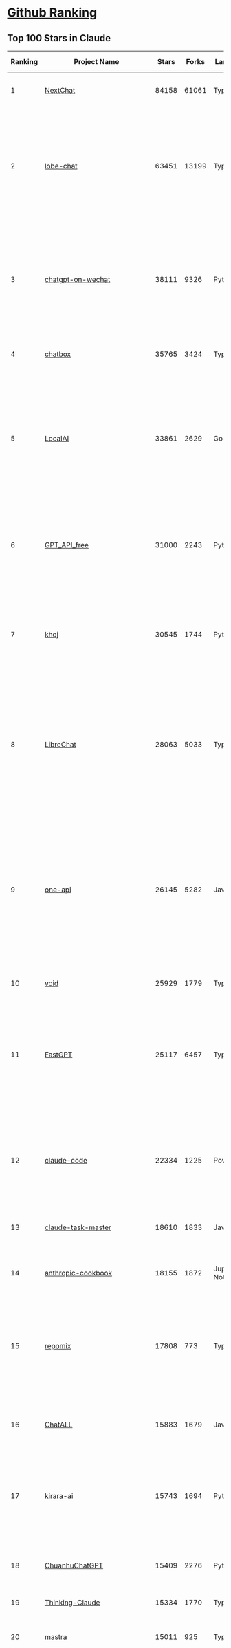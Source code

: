 [Github Ranking](../README.md)
==========

## Top 100 Stars in Claude

| Ranking | Project Name | Stars | Forks | Language | Open Issues | Description | Last Commit |
| ------- | ------------ | ----- | ----- | -------- | ----------- | ----------- | ----------- |
| 1 | [NextChat](https://github.com/ChatGPTNextWeb/NextChat) | 84158 | 61061 | TypeScript | 647 | ✨ Light and Fast AI Assistant. Support: Web \| iOS \| MacOS \| Android \|  Linux \| Windows | 2025-07-14T13:12:27Z |
| 2 | [lobe-chat](https://github.com/lobehub/lobe-chat) | 63451 | 13199 | TypeScript | 821 | 🤯 Lobe Chat - an open-source, modern design AI chat framework. Supports multiple AI providers (OpenAI / Claude 4 / Gemini / DeepSeek / Ollama / Qwen), Knowledge Base (file upload / RAG ), one click install MCP Marketplace and Artifacts / Thinking. One-click FREE deployment of your private AI Agent application. | 2025-07-15T00:34:30Z |
| 3 | [chatgpt-on-wechat](https://github.com/zhayujie/chatgpt-on-wechat) | 38111 | 9326 | Python | 296 | 基于大模型搭建的聊天机器人，同时支持 微信公众号、企业微信应用、飞书、钉钉 等接入，可选择ChatGPT/Claude/DeepSeek/文心一言/讯飞星火/通义千问/ Gemini/GLM-4/Kimi/LinkAI，能处理文本、语音和图片，访问操作系统和互联网，支持基于自有知识库进行定制企业智能客服。 | 2025-06-29T14:41:10Z |
| 4 | [chatbox](https://github.com/chatboxai/chatbox) | 35765 | 3424 | TypeScript | 765 | User-friendly Desktop Client App for AI Models/LLMs (GPT, Claude, Gemini, Ollama...) | 2025-07-01T03:21:49Z |
| 5 | [LocalAI](https://github.com/mudler/LocalAI) | 33861 | 2629 | Go | 433 | :robot: The free, Open Source alternative to OpenAI, Claude and others. Self-hosted and local-first. Drop-in replacement for OpenAI,  running on consumer-grade hardware. No GPU required. Runs gguf, transformers, diffusers and many more models architectures. Features: Generate Text, Audio, Video, Images, Voice Cloning, Distributed, P2P inference | 2025-07-14T22:47:31Z |
| 6 | [GPT_API_free](https://github.com/chatanywhere/GPT_API_free) | 31000 | 2243 | Python | 19 | Free ChatGPT&DeepSeek API Key，免费ChatGPT&DeepSeek API。免费接入DeepSeek API和GPT4 API，支持 gpt \| deepseek \| claude \| gemini \| grok 等排名靠前的常用大模型。 | 2025-06-28T16:41:28Z |
| 7 | [khoj](https://github.com/khoj-ai/khoj) | 30545 | 1744 | Python | 75 | Your AI second brain. Self-hostable. Get answers from the web or your docs. Build custom agents, schedule automations, do deep research. Turn any online or local LLM into your personal, autonomous AI (gpt, claude, gemini, llama, qwen, mistral). Get started - free. | 2025-07-11T21:34:23Z |
| 8 | [LibreChat](https://github.com/danny-avila/LibreChat) | 28063 | 5033 | TypeScript | 164 | Enhanced ChatGPT Clone: Features Agents, DeepSeek, Anthropic, AWS, OpenAI, Responses API, Azure, Groq, o1, GPT-4o, Mistral, OpenRouter, Vertex AI, Gemini, Artifacts, AI model switching, message search, Code Interpreter, langchain, DALL-E-3, OpenAPI Actions, Functions, Secure Multi-User Auth, Presets, open-source for self-hosting. Active project. | 2025-07-14T23:52:13Z |
| 9 | [one-api](https://github.com/songquanpeng/one-api) | 26145 | 5282 | JavaScript | 867 | LLM API 管理 & 分发系统，支持 OpenAI、Azure、Anthropic Claude、Google Gemini、DeepSeek、字节豆包、ChatGLM、文心一言、讯飞星火、通义千问、360 智脑、腾讯混元等主流模型，统一 API 适配，可用于 key 管理与二次分发。单可执行文件，提供 Docker 镜像，一键部署，开箱即用。LLM API management & key redistribution system, unifying multiple providers under a single API. Single binary, Docker-ready, with an English UI. | 2025-02-21T11:30:22Z |
| 10 | [void](https://github.com/voideditor/void) | 25929 | 1779 | TypeScript | 223 | None | 2025-07-05T08:01:10Z |
| 11 | [FastGPT](https://github.com/labring/FastGPT) | 25117 | 6457 | TypeScript | 571 | FastGPT is a knowledge-based platform built on the LLMs, offers a comprehensive suite of out-of-the-box capabilities such as data processing, RAG retrieval, and visual AI workflow orchestration, letting you easily develop and deploy complex question-answering systems without the need for extensive setup or configuration. | 2025-07-15T03:57:53Z |
| 12 | [claude-code](https://github.com/anthropics/claude-code) | 22334 | 1225 | PowerShell | 1859 | Claude Code is an agentic coding tool that lives in your terminal, understands your codebase, and helps you code faster by executing routine tasks, explaining complex code, and handling git workflows - all through natural language commands. | 2025-07-11T22:54:24Z |
| 13 | [claude-task-master](https://github.com/eyaltoledano/claude-task-master) | 18610 | 1833 | JavaScript | 116 | An AI-powered task-management system you can drop into Cursor, Lovable, Windsurf, Roo, and others. | 2025-07-14T13:49:16Z |
| 14 | [anthropic-cookbook](https://github.com/anthropics/anthropic-cookbook) | 18155 | 1872 | Jupyter Notebook | 36 | A collection of notebooks/recipes showcasing some fun and effective ways of using Claude. | 2025-06-24T18:37:57Z |
| 15 | [repomix](https://github.com/yamadashy/repomix) | 17808 | 773 | TypeScript | 95 | 📦 Repomix is a powerful tool that packs your entire repository into a single, AI-friendly file. Perfect for when you need to feed your codebase to Large Language Models (LLMs) or other AI tools like Claude, ChatGPT, DeepSeek, Perplexity, Gemini, Gemma, Llama, Grok, and more. | 2025-07-14T16:41:35Z |
| 16 | [ChatALL](https://github.com/ai-shifu/ChatALL) | 15883 | 1679 | JavaScript | 227 |  Concurrently chat with ChatGPT, Bing Chat, Bard, Alpaca, Vicuna, Claude, ChatGLM, MOSS, 讯飞星火, 文心一言 and more, discover the best answers | 2025-06-12T01:05:22Z |
| 17 | [kirara-ai](https://github.com/lss233/kirara-ai) | 15743 | 1694 | Python | 15 | 🤖 可 DIY 的 多模态 AI 聊天机器人 \| 🚀 快速接入 微信、 QQ、Telegram、等聊天平台 \| 🦈支持DeepSeek、Grok、Claude、Ollama、Gemini、OpenAI \| 工作流系统、网页搜索、AI画图、人设调教、虚拟女仆、语音对话 \|  | 2025-06-28T19:24:48Z |
| 18 | [ChuanhuChatGPT](https://github.com/GaiZhenbiao/ChuanhuChatGPT) | 15409 | 2276 | Python | 122 | GUI for ChatGPT API and many LLMs. Supports agents, file-based QA, GPT finetuning and query with web search. All with a neat UI. | 2025-03-13T09:36:38Z |
| 19 | [Thinking-Claude](https://github.com/richards199999/Thinking-Claude) | 15334 | 1770 | TypeScript | 0 | Let your Claude able to think | 2025-03-10T04:02:46Z |
| 20 | [mastra](https://github.com/mastra-ai/mastra) | 15011 | 925 | TypeScript | 192 | The TypeScript AI agent framework. ⚡ Assistants, RAG, observability. Supports any LLM: GPT-4, Claude, Gemini, Llama. | 2025-07-15T02:37:33Z |
| 21 | [LangBot](https://github.com/langbot-app/LangBot) | 12512 | 980 | Python | 95 | 🤩 Easy-to-use global IM bot platform designed for the LLM era / 简单易用的大模型即时通信机器人开发平台 ⚡️ Bots for QQ / QQ频道 / Discord / WeChat（企业微信、个人微信）/ Telegram / 飞书 / 钉钉 / Slack 🧩 Integrated with ChatGPT、DeepSeek、Dify、n8n、Claude、Google Gemini、xAI、PPIO、Ollama、阿里云百炼、SiliconFlow、Qwen、Moonshot(Kimi K2)、SillyTraven、MCP、WeClone etc. LLM & Agent | 2025-07-14T03:23:05Z |
| 22 | [awesome-chatgpt-zh](https://github.com/EmbraceAGI/awesome-chatgpt-zh) | 11235 | 927 | Python | 0 | ChatGPT 中文指南🔥，ChatGPT 中文调教指南，指令指南，应用开发指南，精选资源清单，更好的使用 chatGPT 让你的生产力 up up up! 🚀 | 2024-11-05T10:24:21Z |
| 23 | [claude-engineer](https://github.com/Doriandarko/claude-engineer) | 11060 | 1161 | Python | 12 | Claude Engineer is an interactive command-line interface (CLI) that leverages the power of Anthropic's Claude-3.5-Sonnet model to assist with software development tasks.This framework enables Claude to generate and manage its own tools, continuously expanding its capabilities through conversation. Available both as a CLI and a modern web interface | 2024-12-12T22:08:15Z |
| 24 | [claudia](https://github.com/getAsterisk/claudia) | 8573 | 683 | TypeScript | 112 | A powerful GUI app and Toolkit for Claude Code - Create custom agents, manage interactive Claude Code sessions, run secure background agents, and more. | 2025-07-14T05:39:20Z |
| 25 | [new-api](https://github.com/QuantumNous/new-api) | 8568 | 1659 | JavaScript | 236 | AI模型接口管理与分发系统，支持将多种大模型转为统一格式调用，支持OpenAI、Claude等格式，可供个人或者企业内部管理与分发渠道使用，本项目基于One API二次开发。🍥 The next-generation LLM gateway and AI asset management system supports multiple languages. | 2025-07-15T04:02:13Z |
| 26 | [coai](https://github.com/coaidev/coai) | 8456 | 1134 | TypeScript | 22 | 🚀 Next Generation AI One-Stop Internationalization Solution. 🚀 下一代 AI 一站式 B/C 端解决方案，支持 OpenAI，Midjourney，Claude，讯飞星火，Stable Diffusion，DALL·E，ChatGLM，通义千问，腾讯混元，360 智脑，百川 AI，火山方舟，新必应，Gemini，Moonshot 等模型，支持对话分享，自定义预设，云端同步，模型市场，支持弹性计费和订阅计划模式，支持图片解析，支持联网搜索，支持模型缓存，丰富美观的后台管理与仪表盘数据统计。 | 2025-07-05T08:57:15Z |
| 27 | [BlackFriday-GPTs-Prompts](https://github.com/friuns2/BlackFriday-GPTs-Prompts) | 8258 | 1219 | None | 98 | List of free GPTs that doesn't require plus subscription  | 2024-11-08T11:03:14Z |
| 28 | [CL4R1T4S](https://github.com/elder-plinius/CL4R1T4S) | 8002 | 1708 | None | 14 | AI SYSTEMS TRANSPARENCY FOR ALL! - LEAKED SYSTEM PROMPTS FOR CHATGPT, GEMINI, GROK, CLAUDE, PERPLEXITY, CURSOR, WINDSURF, DEVIN, REPLIT, AND MORE! | 2025-07-13T15:35:45Z |
| 29 | [SuperClaude](https://github.com/NomenAK/SuperClaude) | 7909 | 696 | Python | 8 | A configuration framework that enhances Claude Code with specialized commands, cognitive personas, and development methodologies. | 2025-07-14T20:40:19Z |
| 30 | [opencode](https://github.com/opencode-ai/opencode) | 7899 | 601 | Go | 102 | A powerful AI coding agent. Built for the terminal. | 2025-07-01T09:52:20Z |
| 31 | [Noi](https://github.com/lencx/Noi) | 7727 | 590 | JavaScript | 163 | 🚀 Power Your World with AI - Explore, Extend, Empower. | 2025-05-01T02:21:25Z |
| 32 | [system_prompts_leaks](https://github.com/asgeirtj/system_prompts_leaks) | 7596 | 1719 | JavaScript | 1 | Collection of extracted System Prompts from popular chatbots like ChatGPT, Claude & Gemini | 2025-07-14T11:41:36Z |
| 33 | [Upsonic](https://github.com/Upsonic/Upsonic) | 7581 | 715 | Python | 49 | The most reliable AI agent framework that supports MCP. | 2025-07-13T06:53:28Z |
| 34 | [promptfoo](https://github.com/promptfoo/promptfoo) | 7554 | 606 | TypeScript | 178 | Test your prompts, agents, and RAGs. Red teaming, pentesting, and vulnerability scanning for LLMs. Compare performance of GPT, Claude, Gemini, Llama, and more. Simple declarative configs with command line and CI/CD integration. | 2025-07-15T03:44:46Z |
| 35 | [aichat](https://github.com/sigoden/aichat) | 7358 | 483 | Rust | 3 | All-in-one LLM CLI tool featuring Shell Assistant, Chat-REPL, RAG, AI Tools & Agents, with access to OpenAI, Claude, Gemini, Ollama, Groq, and more. | 2025-07-14T11:13:50Z |
| 36 | [opencommit](https://github.com/di-sukharev/opencommit) | 6761 | 369 | JavaScript | 155 | top #1 and most feature rich GPT wrapper for git — generate commit messages with an LLM in 1 sec — works best with Claude or GPT, supports local models too | 2025-07-04T08:42:30Z |
| 37 | [fastapi_mcp](https://github.com/tadata-org/fastapi_mcp) | 6565 | 545 | Python | 63 | Expose your FastAPI endpoints as Model Context Protocol (MCP) tools, with Auth! | 2025-07-14T16:19:33Z |
| 38 | [deep-searcher](https://github.com/zilliztech/deep-searcher) | 6516 | 642 | Python | 38 | Open Source Deep Research Alternative to Reason and Search on Private Data. Written in Python. | 2025-07-10T12:40:41Z |
| 39 | [llamacoder](https://github.com/Nutlope/llamacoder) | 6145 | 1458 | TypeScript | 44 | Open source Claude Artifacts – built with Llama 3.1 405B | 2025-07-15T02:44:34Z |
| 40 | [code2prompt](https://github.com/mufeedvh/code2prompt) | 6038 | 332 | MDX | 15 | A CLI tool to convert your codebase into a single LLM prompt with source tree, prompt templating, and token counting. | 2025-07-14T23:15:57Z |
| 41 | [opencompass](https://github.com/open-compass/opencompass) | 5675 | 623 | Python | 327 | OpenCompass is an LLM evaluation platform, supporting a wide range of models (Llama3, Mistral, InternLM2,GPT-4,LLaMa2, Qwen,GLM, Claude, etc) over 100+ datasets. | 2025-07-14T14:46:20Z |
| 42 | [fragments](https://github.com/e2b-dev/fragments) | 5620 | 762 | TypeScript | 7 | Open-source Next.js template for building apps that are fully generated by AI. By E2B. | 2025-06-16T17:38:35Z |
| 43 | [deepclaude](https://github.com/getAsterisk/deepclaude) | 5257 | 433 | Rust | 48 | A high-performance LLM inference API and Chat UI that integrates DeepSeek R1's CoT reasoning traces with Anthropic Claude models. | 2025-05-21T11:58:16Z |
| 44 | [context-engineering-intro](https://github.com/coleam00/context-engineering-intro) | 5086 | 1016 | TypeScript | 7 | Context engineering is the new vibe coding - it's the way to actually make AI coding assistants work. Claude Code is the best for this so that's what this repo is centered around, but you can apply this strategy with any AI coding assistant! | 2025-07-14T03:07:10Z |
| 45 | [zen-mcp-server](https://github.com/BeehiveInnovations/zen-mcp-server) | 4583 | 429 | Python | 43 | The power of Claude Code + [Gemini / OpenAI / Grok / OpenRouter / Ollama / Custom Model / All Of The Above] working as one. | 2025-06-30T09:51:14Z |
| 46 | [kilocode](https://github.com/Kilo-Org/kilocode) | 4530 | 367 | TypeScript | 98 | Open Source AI coding assistant for planning, building, and fixing code. We're a superset of Roo, Cline, and our own features. Follow us: kilocode.ai/social | 2025-07-14T23:47:09Z |
| 47 | [codecompanion.nvim](https://github.com/olimorris/codecompanion.nvim) | 4516 | 269 | Lua | 1 | ✨ AI-powered coding, seamlessly in Neovim | 2025-07-14T22:19:45Z |
| 48 | [chinese-llm-benchmark](https://github.com/jeinlee1991/chinese-llm-benchmark) | 4504 | 185 | None | 27 | ReLE中文大模型能力评测（持续更新）：目前已囊括257个大模型，覆盖chatgpt、gpt-4.1、o4-mini、谷歌gemini-2.5、Claude、智谱GLM-Z1、文心一言、qwen-max、百川、讯飞星火、商汤senseChat、minimax等商用模型， 以及DeepSeek-R1-0528、qwq-32b、deepseek-v3、qwen3、llama4、phi-4、glm4、gemma3、mistral、书生internLM2.5等开源大模型。不仅提供排行榜，也提供规模超200万的大模型缺陷库！方便广大社区研究分析、改进大模型。 | 2025-07-13T07:34:07Z |
| 49 | [mcp-playwright](https://github.com/executeautomation/mcp-playwright) | 4305 | 353 | TypeScript | 27 | Playwright Model Context Protocol Server - Tool to automate Browsers and APIs in Claude Desktop, Cline, Cursor IDE and More 🔌 | 2025-06-20T21:28:21Z |
| 50 | [GodMode](https://github.com/smol-ai/GodMode) | 4293 | 345 | TypeScript | 50 | AI Chat Browser: Fast, Full webapp access to ChatGPT / Claude / Bard / Bing / Llama2! I use this 20 times a day. | 2024-07-29T00:31:03Z |
| 51 | [claude-coder](https://github.com/kodu-ai/claude-coder) | 4284 | 174 | TypeScript | 25 | Kodu is an autonomous coding agent that lives in your IDE. It is a VSCode extension that can help you build your dream project step by step by leveraging the latest technologies in automated coding agents  | 2025-04-30T10:21:02Z |
| 52 | [maestro](https://github.com/Doriandarko/maestro) | 4253 | 656 | Python | 32 | A framework for Claude Opus to intelligently orchestrate subagents. | 2024-07-01T06:49:15Z |
| 53 | [ccusage](https://github.com/ryoppippi/ccusage) | 4182 | 132 | TypeScript | 23 | A CLI tool for analyzing Claude Code usage from local JSONL files. | 2025-07-15T00:50:49Z |
| 54 | [free-llm-api-resources](https://github.com/cheahjs/free-llm-api-resources) | 4148 | 367 | Python | 5 | A list of free LLM inference resources accessible via API. | 2025-07-15T01:46:55Z |
| 55 | [claude-code-router](https://github.com/musistudio/claude-code-router) | 4141 | 319 | TypeScript | 94 | Use Claude Code as the foundation for coding infrastructure, allowing you to decide how to interact with the model while enjoying updates from Anthropic. | 2025-07-14T14:32:24Z |
| 56 | [bot-on-anything](https://github.com/zhayujie/bot-on-anything) | 4089 | 927 | Python | 263 | A large model-based chatbot builder that can quickly integrate AI models (including ChatGPT, Claude, Gemini) into various software applications (such as Telegram, Gmail, Slack, and websites). | 2025-01-03T14:13:51Z |
| 57 | [awesome-claude-code](https://github.com/hesreallyhim/awesome-claude-code) | 3905 | 197 | Python | 7 | A curated list of awesome commands, files, and workflows for Claude Code | 2025-07-13T03:30:22Z |
| 58 | [DesktopCommanderMCP](https://github.com/wonderwhy-er/DesktopCommanderMCP) | 3889 | 434 | JavaScript | 46 | This is MCP server for Claude that gives it terminal control, file system search and diff file editing capabilities | 2025-07-15T00:20:43Z |
| 59 | [obsidian-smart-connections](https://github.com/brianpetro/obsidian-smart-connections) | 3888 | 229 | JavaScript | 382 | Chat with your notes & see links to related content with AI embeddings. Use local models or 100+ via APIs like Claude, Gemini, ChatGPT & Llama 3 | 2025-07-14T10:26:05Z |
| 60 | [casibase](https://github.com/casibase/casibase) | 3838 | 455 | Go | 42 | ⚡️AI Cloud OS: Open-source enterprise-level AI knowledge base and MCP (model-context-protocol)/A2A (agent-to-agent) management platform with admin UI, user management and Single-Sign-On⚡️, supports ChatGPT, Claude, Llama, Ollama, HuggingFace, etc., chat bot demo: https://ai.casibase.com, admin UI demo: https://ai-admin.casibase.com | 2025-07-15T03:27:31Z |
| 61 | [firecrawl-mcp-server](https://github.com/mendableai/firecrawl-mcp-server) | 3798 | 366 | JavaScript | 30 | Official Firecrawl MCP Server - Adds powerful web scraping to Cursor, Claude and any other LLM clients. | 2025-07-03T14:59:25Z |
| 62 | [forge](https://github.com/antinomyhq/forge) | 3664 | 1182 | Rust | 43 | AI enabled pair programmer for Claude, GPT, O Series, Grok, Deepseek, Gemini and 300+ models | 2025-07-15T03:59:37Z |
| 63 | [deepchat](https://github.com/ThinkInAIXYZ/deepchat) | 3655 | 461 | TypeScript | 53 | 🐬DeepChat - A smart assistant that connects powerful AI to your personal world | 2025-07-15T02:39:28Z |
| 64 | [every-chatgpt-gui](https://github.com/billmei/every-chatgpt-gui) | 3637 | 253 | None | 4 | Every front-end GUI client for ChatGPT, Claude, and other LLMs | 2025-07-01T01:16:17Z |
| 65 | [git-mcp](https://github.com/idosal/git-mcp) | 3426 | 239 | TypeScript | 26 | Put an end to code hallucinations! GitMCP is a free, open-source, remote MCP server for any GitHub project | 2025-05-25T16:03:34Z |
| 66 | [mcp-chrome](https://github.com/hangwin/mcp-chrome) | 3365 | 249 | TypeScript | 32 | Chrome MCP Server is a Chrome extension-based Model Context Protocol (MCP) server that exposes your Chrome browser functionality to AI assistants like Claude, enabling complex browser automation, content analysis, and semantic search. | 2025-07-13T09:26:05Z |
| 67 | [Awesome-MCP-ZH](https://github.com/yzfly/Awesome-MCP-ZH) | 3271 | 196 | None | 0 | MCP 资源精选， MCP指南，Claude MCP，MCP Servers, MCP Clients | 2025-06-29T13:28:11Z |
| 68 | [AChat](https://github.com/AprilNEA/AChat) | 3264 | 1211 | TypeScript | 21 | 🌊 AChat - An open-source/self-hosted/local-first AI platform, designed for enterprises and teams, perfectly combining powerful local processing capabilities with seamless remote synchronization. | 2025-07-13T05:47:33Z |
| 69 | [mcp](https://github.com/BrowserMCP/mcp) | 3081 | 209 | TypeScript | 54 | Browser MCP is a Model Context Provider (MCP) server that allows AI applications to control your browser | 2025-04-24T21:49:44Z |
| 70 | [Awesome-ChatGPT-prompts-ZH_CN](https://github.com/L1Xu4n/Awesome-ChatGPT-prompts-ZH_CN) | 3072 | 165 | None | 12 | 如何将ChatGPT调教成一只猫娘 | 2023-07-18T15:57:44Z |
| 71 | [awesome-ai-system-prompts](https://github.com/dontriskit/awesome-ai-system-prompts) | 3029 | 505 | TypeScript | 2 | 🧠 Curated collection of system prompts for top AI tools. Perfect for AI agent builders and prompt engineers. Incuding: ChatGPT, Claude, Perplexity, Manus, Claude-Code, Loveable, v0, Grok, same new, windsurf, notion, and MetaAI.  | 2025-06-25T05:14:13Z |
| 72 | [claude-squad](https://github.com/smtg-ai/claude-squad) | 2910 | 196 | Go | 40 | Manage multiple AI terminal agents like Claude Code, Aider, Codex, OpenCode, and Amp. | 2025-07-13T03:50:12Z |
| 73 | [awesome-claude-prompts](https://github.com/langgptai/awesome-claude-prompts) | 2904 | 289 | None | 0 | This repo includes Claude prompt curation to use Claude better. | 2025-03-01T00:29:09Z |
| 74 | [agent-rules](https://github.com/steipete/agent-rules) | 2804 | 180 | Shell | 4 | Rules and Knowledge to work better with agents such as Claude Code or Cursor | 2025-06-25T10:15:57Z |
| 75 | [VLMEvalKit](https://github.com/open-compass/VLMEvalKit) | 2713 | 443 | Python | 136 | Open-source evaluation toolkit of large multi-modality models (LMMs), support 220+ LMMs, 80+ benchmarks | 2025-07-14T03:12:30Z |
| 76 | [DeepClaude](https://github.com/ErlichLiu/DeepClaude) | 2692 | 503 | Python | 27 | Unleash Next-Level AI! 🚀  💻 Code Generation: DeepSeek r1 + Claude 3.7 Sonnet - Unparalleled Performance! 📝 Content Creation: DeepSeek r1 + Gemini 2.5 Pro - Superior Quality! 🔌 OpenAI-Compatible. 🌊 Streaming & Non-Streaming Support.  ✨ Experience the Future of AI – Today! Click to Try Now! ✨ | 2025-06-20T15:16:21Z |
| 77 | [Claude-Code-Usage-Monitor](https://github.com/Maciek-roboblog/Claude-Code-Usage-Monitor) | 2690 | 118 | Python | 12 | Real-time Claude Code usage monitor with predictions and warnings | 2025-07-15T03:13:32Z |
| 78 | [aide](https://github.com/nicepkg/aide) | 2628 | 191 | TypeScript | 34 | Conquer Any Code in VSCode: One-Click Comments, Conversions, UI-to-Code, and AI Batch Processing of Files! 在 VSCode 中征服任何代码：一键注释、转换、UI 图生成代码、AI 批量处理文件！💪 | 2025-05-06T02:52:46Z |
| 79 | [ruby_llm](https://github.com/crmne/ruby_llm) | 2549 | 186 | Ruby | 43 | Stop juggling AI SDKs! RubyLLM offers one delightful Ruby interface for OpenAI, Anthropic, Gemini, Bedrock, OpenRouter, DeepSeek, Ollama & compatible APIs. Chat, Vision, Audio, PDF, Images, Embeddings, Tools, Streaming & Rails integration. | 2025-06-11T17:09:04Z |
| 80 | [n8n-mcp](https://github.com/czlonkowski/n8n-mcp) | 2520 | 503 | TypeScript | 15 | A MCP for Claude Desktop / Claude Code / Windsurf / Cursor to build n8n workflows for you  | 2025-07-14T17:01:22Z |
| 81 | [poe-api](https://github.com/ading2210/poe-api) | 2509 | 316 | Python | 39 | [UNMAINTAINED] A reverse engineered Python API wrapper for Quora's Poe, which provides free access to ChatGPT, GPT-4, and Claude. | 2023-09-18T04:56:52Z |
| 82 | [unity-mcp](https://github.com/justinpbarnett/unity-mcp) | 2483 | 344 | C# | 44 | A Unity MCP server that allows MCP clients like Claude Desktop or Cursor to perform Unity Editor actions. | 2025-07-14T06:10:40Z |
| 83 | [griptape](https://github.com/griptape-ai/griptape) | 2345 | 195 | Python | 65 | Modular Python framework for AI agents and workflows with chain-of-thought reasoning, tools, and memory.  | 2025-07-14T21:25:07Z |
| 84 | [elia](https://github.com/darrenburns/elia) | 2215 | 135 | Python | 13 | A snappy, keyboard-centric terminal user interface for interacting with large language models. Chat with ChatGPT, Claude, Llama 3, Phi 3, Mistral, Gemma and more. | 2024-10-10T19:12:52Z |
| 85 | [claude-flow](https://github.com/ruvnet/claude-flow) | 2078 | 343 | TypeScript | 39 | Claude-Flow v2.0.0 Alpha represents a revolutionary leap in AI-powered development orchestration. Built from the ground up with enterprise-grade architecture, advanced swarm intelligence, and seamless Claude Code integration. | 2025-07-15T03:55:47Z |
| 86 | [claude-code-action](https://github.com/anthropics/claude-code-action) | 1847 | 928 | TypeScript | 70 | None | 2025-07-15T00:17:58Z |
| 87 | [papersgpt-for-zotero](https://github.com/papersgpt/papersgpt-for-zotero) | 1774 | 53 | JavaScript | 43 | Chat Multiple PDFs in Zotero AI with Gemini, Grok 4, DeepSeek, GPT, ChatGPT, Claude, OpenRouter, Gemma 3, Qwen 3 | 2025-07-10T17:02:38Z |
| 88 | [dialoqbase](https://github.com/n4ze3m/dialoqbase) | 1766 | 280 | TypeScript | 40 | Create chatbots with ease | 2024-10-15T14:24:20Z |
| 89 | [tokencost](https://github.com/AgentOps-AI/tokencost) | 1740 | 86 | Python | 11 | Easy token price estimates for 400+ LLMs. TokenOps. | 2025-07-15T00:03:02Z |
| 90 | [DevDocs](https://github.com/cyberagiinc/DevDocs) | 1731 | 158 | TypeScript | 9 | Completely free, private, UI based Tech Documentation MCP server. Designed for coders and software developers in mind. Easily integrate into Cursor, Windsurf, Cline, Roo Code, Claude Desktop App  | 2025-06-12T12:30:58Z |
| 91 | [prism](https://github.com/prism-php/prism) | 1665 | 148 | PHP | 16 | A unified interface for working with LLMs in Laravel | 2025-07-13T19:41:25Z |
| 92 | [ax](https://github.com/ax-llm/ax) | 1664 | 121 | TypeScript | 10 | The pretty much "official" DSPy framework for Typescript | 2025-07-15T00:08:54Z |
| 93 | [GalTransl](https://github.com/GalTransl/GalTransl) | 1638 | 108 | Python | 25 | 支持GPT-4/Claude/Deepseek/Sakura等大语言模型的Galgame自动化翻译解决方案  Automated translation solution for visual novels supporting GPT-4/Claude/Deepseek/Sakura | 2025-07-14T14:41:35Z |
| 94 | [Thinking_in_Java_MindMapping](https://github.com/LjyYano/Thinking_in_Java_MindMapping) | 1609 | 462 | None | 0 | 编程笔记、观影指南、读书笔记、生活感悟、Switch 游戏 | 2025-05-23T10:35:23Z |
| 95 | [codemcp](https://github.com/ezyang/codemcp) | 1486 | 119 | Python | 38 | Coding assistant MCP for Claude Desktop | 2025-06-04T01:38:34Z |
| 96 | [Review-Gate](https://github.com/LakshmanTurlapati/Review-Gate) | 1475 | 151 | JavaScript | 4 | Review-Gate V2 is a powerful rule for the Cursor IDE that helps you get up to 5x more value from your monthly requests. It creates an interactive loop where the AI waits for your follow-up commands—via text, voice, or image upload—allowing you to perform deep, iterative work all within a single request. | 2025-06-23T05:19:43Z |
| 97 | [claudecodeui](https://github.com/siteboon/claudecodeui) | 1454 | 172 | JavaScript | 16 | Use Claude Code on mobile and web with Claude Code UI. Claude Code UI free open source webui/GUI that helps you manage your Claude Code session and projects remotely | 2025-07-14T15:46:21Z |
| 98 | [AIChatWeb](https://github.com/Nanjiren01/AIChatWeb) | 1453 | 400 | TypeScript | 20 | 在ChatGPT-Next-Web的基础上，增加注册登录，额度限制，邀请，敏感词，支付，基于docker一键部署。提供后台管理系统，可配置标题、欢迎词、额度不足提醒、公告 | 2024-07-19T07:23:42Z |
| 99 | [llm-ui](https://github.com/richardgill/llm-ui) | 1449 | 75 | TypeScript | 10 | The React library for LLMs | 2025-07-02T12:52:26Z |
| 100 | [AISuperDomain](https://github.com/win4r/AISuperDomain) | 1381 | 245 | C# | 35 | Aila(AI超元域): The premier AI integration tool for Windows, macOS, and Android. Ask once, get answers from 10+ AIs like ChatGPT, Gemini, Claude3, Copilot, Poe, perplexity and more. Features customizable AI and prompts. | 2025-05-21T04:55:10Z |

